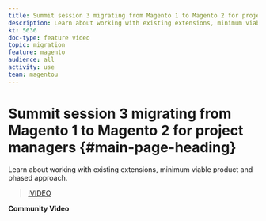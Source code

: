 ```yaml
---
title: Summit session 3 migrating from Magento 1 to Magento 2 for project managers
description: Learn about working with existing extensions, minimum viable product and phased approach.
kt: 5636
doc-type: feature video
topic: migration
feature: magento
audience: all
activity: use
team: magentou
---
```


# Summit session 3 migrating from Magento 1 to Magento 2 for project managers {#main-page-heading}

Learn about working with existing extensions, minimum viable product and phased approach.

>[!VIDEO](https://video.tv.adobe.com/v/35700?quality=12&learn=on)

**Community Video**